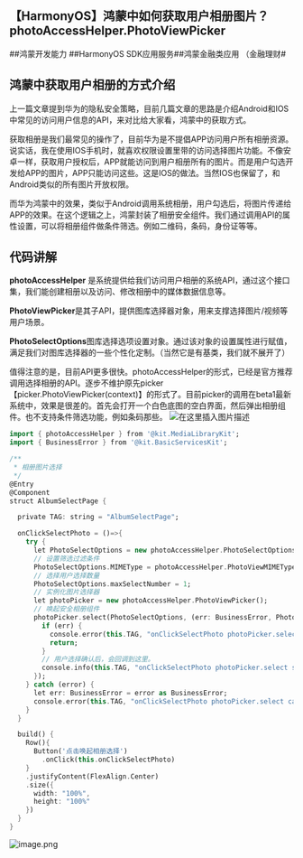 ## 【HarmonyOS】鸿蒙中如何获取用户相册图片？photoAccessHelper.PhotoViewPicker

\##鸿蒙开发能力 ##HarmonyOS SDK应用服务##鸿蒙金融类应用 （金融理财#

## 鸿蒙中获取用户相册的方式介绍

上一篇文章提到华为的隐私安全策略，目前几篇文章的思路是介绍Android和IOS中常见的访问用户信息的API，来对比给大家看，鸿蒙中的获取方式。

获取相册是我们最常见的操作了，目前华为是不提倡APP访问用户所有相册资源。说实话，我在使用IOS手机时，就喜欢权限设置里带的访问选择图片功能。不像安卓一样，获取用户授权后，APP就能访问到用户相册所有的图片。而是用户勾选开发给APP的图片，APP只能访问这些。这是IOS的做法。当然IOS也保留了，和Android类似的所有图片开放权限。

而华为鸿蒙中的效果，类似于Android调用系统相册，用户勾选后，将图片传递给APP的效果。在这个逻辑之上，鸿蒙封装了相册安全组件。我们通过调用API的属性设置，可以将相册组件做条件筛选。例如二维码，条码，身份证等等。

## 代码讲解

**photoAccessHelper** 是系统提供给我们访问用户相册的系统API，通过这个接口集，我们能创建相册以及访问、修改相册中的媒体数据信息等。

**PhotoViewPicker**是其子API，提供图库选择器对象，用来支撑选择图片/视频等用户场景。

**PhotoSelectOptions**图库选择选项设置对象。通过该对象的设置属性进行赋值，满足我们对图库选择器的一些个性化定制。（当然它是有基类，我们就不展开了）

值得注意的是，目前API更多很快。photoAccessHelper的形式，已经是官方推荐调用选择相册的API。逐步不维护原先picker【picker.PhotoViewPicker(context)】的形式了。目前picker的调用在beta1最新系统中，效果是很差的。首先会打开一个白色底图的空白界面，然后弹出相册组件。也不支持条件筛选功能，例如条码那些。
![在这里插入图片描述](https://i-blog.csdnimg.cn/direct/22519f3144544177a9754b23a0a1a56a.png)

```dart
import { photoAccessHelper } from '@kit.MediaLibraryKit';
import { BusinessError } from '@kit.BasicServicesKit';

/**
 * 相册图片选择
 */
@Entry
@Component
struct AlbumSelectPage {

  private TAG: string = "AlbumSelectPage";

  onClickSelectPhoto = ()=>{
    try {
      let PhotoSelectOptions = new photoAccessHelper.PhotoSelectOptions();
      // 设置筛选过滤条件
      PhotoSelectOptions.MIMEType = photoAccessHelper.PhotoViewMIMETypes.IMAGE_TYPE;
      // 选择用户选择数量
      PhotoSelectOptions.maxSelectNumber = 1;
      // 实例化图片选择器
      let photoPicker = new photoAccessHelper.PhotoViewPicker();
      // 唤起安全相册组件
      photoPicker.select(PhotoSelectOptions, (err: BusinessError, PhotoSelectResult: photoAccessHelper.PhotoSelectResult) => {
        if (err) {
          console.error(this.TAG, "onClickSelectPhoto photoPicker.select error:" + JSON.stringify(err));
          return;
        }
        // 用户选择确认后，会回调到这里。
        console.info(this.TAG, "onClickSelectPhoto photoPicker.select successfully:" + JSON.stringify(PhotoSelectResult));
      });
    } catch (error) {
      let err: BusinessError = error as BusinessError;
      console.error(this.TAG, "onClickSelectPhoto photoPicker.select catch failed:" + JSON.stringify(err));
    }
  }

  build() {
    Row(){
      Button('点击唤起相册选择')
        .onClick(this.onClickSelectPhoto)
    }
    .justifyContent(FlexAlign.Center)
    .size({
      width: "100%",
      height: "100%"
    })
  }
}
```

![image.png](https://api.nutpi.net/file/topic/2025-06-20/image/a9d2820b377246949ed85c6800d46144b1862.png)

